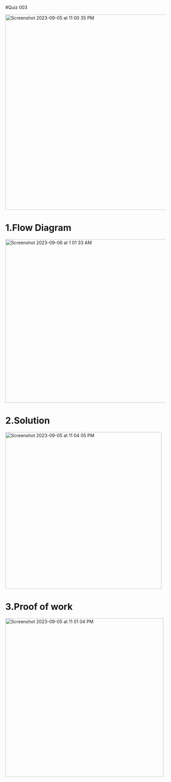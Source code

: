 #Quiz 003

<img width="612" alt="Screenshot 2023-09-05 at 11 00 35 PM" src="https://github.com/K-Schriber/Unit-1-Comp-Sci/assets/142757998/f03f2c1d-f74d-483d-9c97-a4ebd46c4e36">


# 1.Flow Diagram

<img width="512" alt="Screenshot 2023-09-06 at 1 01 33 AM" src="https://github.com/K-Schriber/Unit-1-Comp-Sci/assets/142757998/c036c802-d302-4855-9991-beb876b6b4eb">


# 2.Solution
<img width="491" alt="Screenshot 2023-09-05 at 11 04 05 PM" src="https://github.com/K-Schriber/Unit-1-Comp-Sci/assets/142757998/6d8fc505-f689-46d3-a8d9-5cf28e9b3586">


# 3.Proof of work
<img width="497" alt="Screenshot 2023-09-05 at 11 01 04 PM" src="https://github.com/K-Schriber/Unit-1-Comp-Sci/assets/142757998/24944040-025a-41d5-8c10-1e2fe5543ad2">

